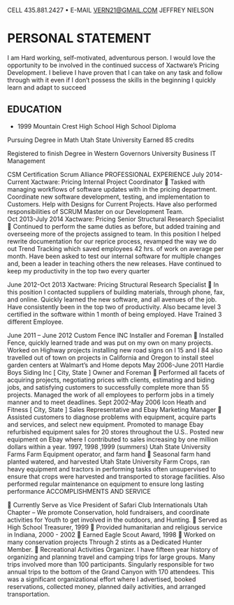 CELL 435.881.2427 
• E-MAIL VERN21@GMAIL.COM
JEFFREY NIELSON
# PERSONAL STATEMENT
I am Hard working, self-motivated, adventurous person. I would love the opportunity to be involved in the continued success of Xactware’s Pricing Development.  I believe I have proven that I can take on any task and follow through with it even if I don’t possess the skills in the beginning I quickly learn and adapt to succeed  
## EDUCATION 
-	1999 	                                   Mountain Crest High School
High School Diploma
	
Pursuing Degree in Math                     Utah State University
Earned 85 credits

Registered to finish Degree in                       Western Governors University
Business IT Management 

CSM Certification                                    Scrum Alliance
PROFESSIONAL EXPERIENCE
	July 2014-Current                                                     Xactware: Pricing
Internal Project Coordinator 
	Tasked with managing workflows of software updates with in the pricing department.  Coordinate new software development, testing, and implementation to Customers.  Help with Designs for Current Projects.  Have also performed responsibilities of SCRUM Master on our Development Team.    
Oct 2013-July 2014                                                     Xactware: Pricing
Senior Structural Research Specialist
	Continued to perform the same duties as before, but added training and overseeing more of the projects assigned to team.  In this position I helped rewrite documentation for our reprice process, revamped the way we do out Trend Tracking which saved employees 42 hrs. of work on average per month.  Have been asked to test our internal software for multiple changes and, been a leader in teaching others the new releases.  Have continued to keep my productivity in the top two every quarter 


June 2012-Oct 2013                                                     Xactware: Pricing
Structural Research Specialist
	In this position I contacted suppliers of building materials, through phone, fax, and online.  Quickly learned the new software, and all avenues of the job. Have consistently been in the top two of productivity.  Also became level 3 certified in the software within 1 month of being employed. Have Trained 3 different Employee.  

June 2011 – June 2012                                               Custom Fence INC
Installer and Foreman
	Installed Fence, quickly learned trade and was put on my own on many projects.  Worked on Highway projects installing new road signs on I 15 and I 84 also travelled out of town on projects in California and Oregon to install steel garden centers at Walmart’s and Home depots
May 2006-June 2011	Hardie Boys Siding Inc	[  City, State  ] 
Owner and Foreman
	Performed all facets of acquiring projects, negotiating prices with clients, estimating and biding jobs, and satisfying customers to successfully complete more than 55 projects.  Managed the work of all employees to perform jobs in a timely manner and to meet deadlines. 
Sept 2002-May 2006	Icon Heath and Fitness	[  City, State  ] 
Sales Representative and Ebay Marketing Manager
	Assisted customers to diagnose problems with equipment, acquire parts and services, and select new equipment.  Promoted to manage Ebay refurbished equipment sales for 20 stores throughout the U.S..   Posted new equipment on Ebay where I contributed to sales increasing by one million dollars within a year. 
1997, 1998 ,1999 (summers)                     Utah State University Farms
Farm Equipment operator, and farm hand
	Seasonal farm hand planted watered, and harvested Utah State University Farm Crops, ran heavy equipment and tractors in performing tasks often unsupervised to ensure that crops were harvested and transported to storage facilities.  Also performed regular maintenance on equipment to ensure long lasting performance 
ACCOMPLISHMENTS AND SERVICE
 
	Currently Serve as Vice President of Safari Club Internationals Utah Chapter – We promote Conservation, hold fundraisers, and coordinate activities for Youth to get involved in the outdoors, and Hunting. 
	Served as High School  Treasurer, 1999
	Provided humanitarian and religious service in Indiana, 2000 - 2002
	Earned Eagle Scout Award, 1998
	Worked on many conservation projects Through 2 stints as a Dedicated Hunter Member. 
	Recreational Activities Organizer.  I have fifteen year history of organizing and planning travel and camping trips for large groups.  Many trips involved more than 100 participants.   Singularly responsible for two annual trips to the bottom of the Grand Canyon with 170 attendees. This was a significant organizational effort where I advertised, booked reservations, collected money, planned daily activities, and arranged transportation.


